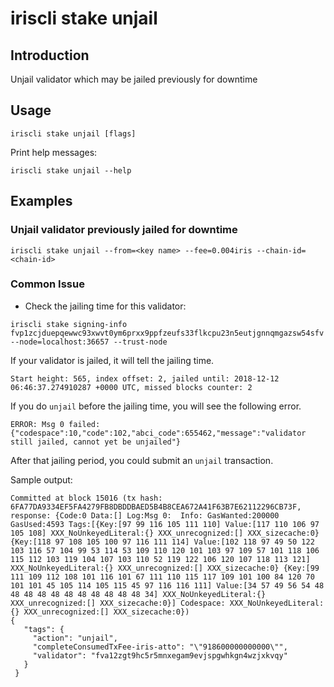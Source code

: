 # iriscli stake unjail

## Introduction

Unjail validator which may be jailed previously for downtime

## Usage

```
iriscli stake unjail [flags]
```

Print help messages:
```
iriscli stake unjail --help
```

## Examples

### Unjail validator previously jailed for downtime

```
iriscli stake unjail --from=<key name> --fee=0.004iris --chain-id=<chain-id>
```
### Common Issue

* Check the jailing time for this validator:

```$xslt
iriscli stake signing-info fvp1zcjduepqewwc93xwvt0ym6prxx9ppfzeufs33flkcpu23n5eutjgnnqmgazsw54sfv --node=localhost:36657 --trust-node
```
If your validator is jailed, it will tell the jailing time.

```
Start height: 565, index offset: 2, jailed until: 2018-12-12 06:46:37.274910287 +0000 UTC, missed blocks counter: 2
```

If you do `unjail` before the jailing time, you will see the following error.

```$xslt
ERROR: Msg 0 failed: {"codespace":10,"code":102,"abci_code":655462,"message":"validator still jailed, cannot yet be unjailed"}
```

After that jailing period, you could submit an `unjail` transaction. 

Sample output:
```$xslt
Committed at block 15016 (tx hash: 6FA77DA9334EF5FA4279FB8DBDDBAED5B4B8CEA672A41F63B7E62112296CB73F, response: {Code:0 Data:[] Log:Msg 0:  Info: GasWanted:200000 GasUsed:4593 Tags:[{Key:[97 99 116 105 111 110] Value:[117 110 106 97 105 108] XXX_NoUnkeyedLiteral:{} XXX_unrecognized:[] XXX_sizecache:0} {Key:[118 97 108 105 100 97 116 111 114] Value:[102 118 97 49 50 122 103 116 57 104 99 53 114 53 109 110 120 101 103 97 109 57 101 118 106 115 112 103 119 104 107 103 110 52 119 122 106 120 107 118 113 121] XXX_NoUnkeyedLiteral:{} XXX_unrecognized:[] XXX_sizecache:0} {Key:[99 111 109 112 108 101 116 101 67 111 110 115 117 109 101 100 84 120 70 101 101 45 105 114 105 115 45 97 116 116 111] Value:[34 57 49 56 54 48 48 48 48 48 48 48 48 48 48 48 34] XXX_NoUnkeyedLiteral:{} XXX_unrecognized:[] XXX_sizecache:0}] Codespace: XXX_NoUnkeyedLiteral:{} XXX_unrecognized:[] XXX_sizecache:0})
{
   "tags": {
     "action": "unjail",
     "completeConsumedTxFee-iris-atto": "\"918600000000000\"",
     "validator": "fva12zgt9hc5r5mnxegam9evjspgwhkgn4wzjxkvqy"
   }
 }
```